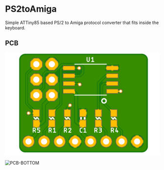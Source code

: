 # PS2toAmiga
Simple ATTiny85 based PS/2 to Amiga protocol converter that fits inside the keyboard.


## PCB

![PCB-TOP](https://github.com/Jartza/PS2toAmiga/blob/main/images/amiga_ps2_adapter_top.png)

![PCB-BOTTOM](https://github.com/Jartza/PS2toAmiga/blob/main/images/amiga_ps2_adapter_bottom.png)